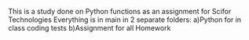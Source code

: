 This is a study done on Python functions as an assignment for Scifor Technologies
Everything is in main in 2 separate folders:
a)Python for in class coding tests
b)Assignment for all Homework
